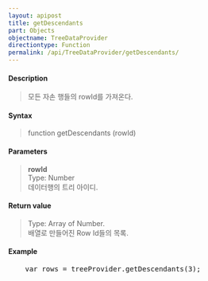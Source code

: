 ```yaml
---
layout: apipost
title: getDescendants
part: Objects
objectname: TreeDataProvider
directiontype: Function
permalink: /api/TreeDataProvider/getDescendants/
---
```



#### Description

> 모든 자손 행들의 rowId를 가져온다.  

#### Syntax

> function getDescendants (rowId)  

#### Parameters

> **rowId**  
> Type: Number  
> 데이터행의 트리 아이디.  

#### Return value

> Type: Array of Number.  
> 배열로 만들어진 Row Id들의 목록.  

#### Example

<pre class="prettyprint">
    var rows = treeProvider.getDescendants(3);
</pre>
